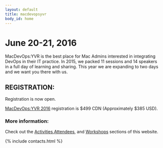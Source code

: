```yaml
---
layout: default
title: macdevopsyvr
body_id: home
---
```


# June 20-21, 2016

MacDevOps:YVR is the best place for Mac Admins interested in integrating DevOps in their IT practice. In 2015, we packed 11 sessions and 14 speakers in a full day of learning and sharing. This year we are expanding to two days and we want you there with us.

## REGISTRATION:

Registration is now open.

<a href="http://cars-ebmsweb.its.sfu.ca/reg/reg_p1_form.aspx?oc=05&ct=MECS-1&eventid=25908" target="_blank">MacDevOps:YVR 2016</a> registration is $499 CDN (Approximately $385 USD). 

### More information:

Check out the <a href="{{ site.baseurl }}/activities">Activities</a>,<a href="{{ site.baseurl }}/attendee"  >Attendees</a>, and <a href="{{ site.baseurl }}/workshops" >Workshops</a>
sections of this website.

{% include contacts.html %}





